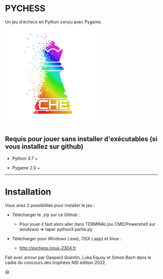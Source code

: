 # PYCHESS
Un jeu d'échecs en Python conçu avec Pygame.

![](PYCHESS.png)

## Requis pour jouer sans installer d'exécutables (si vous installez sur github)

- Python 3.7 + 

- Pygame 2.0 + 

---

# Installation

Vous avez 2 possibilités pour installer le jeu :

-  Télécharger le .zip sur ce Github : 
  
    - Pour jouer il faut alors aller dans TERMINAL(ou CMD/Powershell sur windows) => taper python3 partie.py

- Télécharger pour Windows (.exe), OSX (.app) et linux :
  
  - http://pychess.nous-2304.fr





Fait avec amour par Gaspard Quentin, Luka Equoy et Simon Bach dans le cadre du concours des trophées NSI édition 2022.


😃
